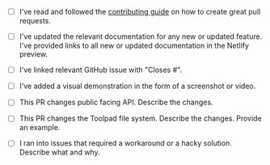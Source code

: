 <!-- Thanks so much for your PR, your contribution is appreciated! ❤️ -->

- [ ] I've read and followed the [contributing guide](https://github.com/mui/mui-toolpad/blob/master/CONTRIBUTING.md#sending-a-pull-request) on how to create great pull requests.
- [ ] I've updated the relevant documentation for any new or updated feature. I've provided links to all new or updated documentation in the Netlify preview.
- [ ] I've linked relevant GitHub issue with "Closes #<issue id>".
- [ ] I've added a visual demonstration in the form of a screenshot or video.

- [ ] This PR changes public facing API. Describe the changes.
- [ ] This PR changes the Toolpad file system. Describe the changes. Provide an example.
- [ ] I ran into issues that required a workaround or a hacky solution. Describe what and why.
